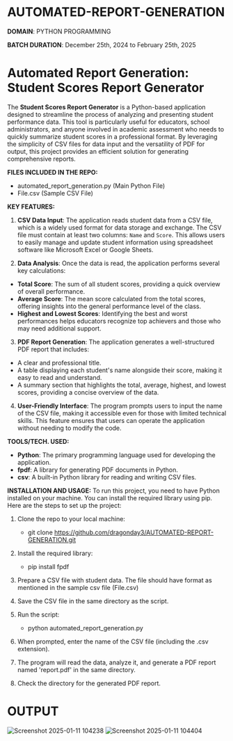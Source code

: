 # AUTOMATED-REPORT-GENERATION

**DOMAIN**: PYTHON PROGRAMMING

**BATCH DURATION**: December 25th, 2024 to February 25th, 2025

# **Automated Report Generation: Student Scores Report Generator**

The **Student Scores Report Generator** is a Python-based application designed to streamline the process of analyzing and presenting student performance data. This tool is particularly useful for educators, school administrators, and anyone involved in academic assessment who needs to quickly summarize student scores in a professional format. By leveraging the simplicity of CSV files for data input and the versatility of PDF for output, this project provides an efficient solution for generating comprehensive reports.

**FILES INCLUDED IN THE REPO:**
- automated_report_generation.py (Main Python File)
- File.csv (Sample CSV File)

**KEY FEATURES:**
1. **CSV Data Input**: The application reads student data from a CSV file, which is a widely used format for data storage and exchange. The CSV file must contain at least two columns: `Name` and `Score`. This allows users to easily manage and update student information using spreadsheet software like Microsoft Excel or Google Sheets.

2. **Data Analysis**: Once the data is read, the application performs several key calculations:
  - **Total Score**: The sum of all student scores, providing a quick overview of overall performance.
  - **Average Score**: The mean score calculated from the total scores, offering insights into the general performance level of the class.
  - **Highest and Lowest Scores**: Identifying the best and worst performances helps educators recognize top achievers and those who may need additional support.

3. **PDF Report Generation**: The application generates a well-structured PDF report that includes:
  - A clear and professional title.
  - A table displaying each student's name alongside their score, making it easy to read and understand.
  - A summary section that highlights the total, average, highest, and lowest scores, providing a concise overview of the data.

4. **User-Friendly Interface**: The program prompts users to input the name of the CSV file, making it accessible even for those with limited technical skills. This feature ensures that users can operate the application without needing to modify the code.

**TOOLS/TECH. USED:**
- **Python**: The primary programming language used for developing the application.
- **fpdf**: A library for generating PDF documents in Python.
- **csv**: A built-in Python library for reading and writing CSV files.

**INSTALLATION AND USAGE:** 
To run this project, you need to have Python installed on your machine. You can install the required library using pip. Here are the steps to set up the project:

1. Clone the repo to your local machine:
   - git clone https://github.com/dragonday3/AUTOMATED-REPORT-GENERATION.git

2. Install the required library:
   - pip install fpdf

3. Prepare a CSV file with student data. The file should have format as mentioned in the sample csv file (File.csv)

4. Save the CSV file in the same directory as the script.

5. Run the script:
   - python automated_report_generation.py

6. When prompted, enter the name of the CSV file (including the .csv extension).

8. The program will read the data, analyze it, and generate a PDF report named 'report.pdf' in the same directory.

9. Check the directory for the generated PDF report.

# **OUTPUT**
![Screenshot 2025-01-11 104238](https://github.com/user-attachments/assets/aa2c167e-ab7a-4034-94aa-0ff3e3e30394)
![Screenshot 2025-01-11 104404](https://github.com/user-attachments/assets/f7e699a3-443e-4676-9078-8e603514ee24)
